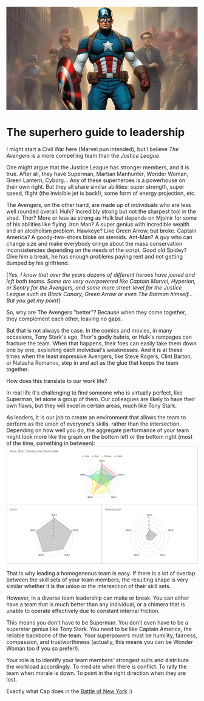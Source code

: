 <p align="center">
  <img src="./cap_header.jpg" alt="Captain America"/>
</p>

# The superhero guide to leadership

I might start a Civil War here (Marvel pun intended), but I believe *The Avengers* is a more compelling team than the *Justice League*.

One might argue that the Justice League has stronger members, and it is true. After all, they have Superman, Martian Manhunter, Wonder Woman, Green Lantern, Cyborg... Any of these superheroes is a powerhouse on their own right. But they all share similar abilities: super strength, super speed, flight (the invisible jet is back!), some form of energy projection, etc.

The Avengers, on the other hand, are made up of individuals who are less well rounded overall. Hulk? Incredibly strong but not the sharpest tool in the shed. Thor? More or less as strong as Hulk but depends on Mjolnir for some of his abilities like flying. Iron Man? A super genius with incredible wealth and an alcoholism problem. Hawkeye? Like Green Arrow, but broke. Captain America? A goody-two-shoes bloke on steroids. Ant-Man? A guy who can change size and make everybody cringe about the mass conservation inconsistencies depending on the needs of the script. Good old Spidey? Give him a break, he has enough problems paying rent and not getting dumped by his girlfriend.

[*Yes, I know that over the years dozens of different heroes have joined and left both teams. Some are very overpowered like Captain Marvel, Hyperion, or Sentry for the Avengers, and some more street-level for the Justice League such as Black Canary, Green Arrow or even The Batman himself... But you get my point*]

So, why are The Avengers "better"? Because when they come together, they complement each other, leaving no gaps.

But that is not always the case. In the comics and movies, in many occasions, Tony Stark's ego, Thor's godly hubris, or Hulk's rampages can fracture the team. When that happens, their foes can easily take them down one by one, exploiting each individual's weaknesses. And it is at these times when the least impressive Avengers, like Steve Rogers, Clint Barton, or Natasha Romanov, step in and act as the glue that keeps the team together.

How does this translate to our work life?

In real life it's challenging to find someone who is virtually perfect, like Superman, let alone a group of them. Our colleagues are likely to have their own flaws, but they will excel in certain areas, much like Tony Stark.

As leaders, it is our job to create an environment that allows the team to perform as the union of everyone's skills, rather than the intersection. Depending on how well you do, the aggregate performance of your team might look more like the graph on the bottom left or the bottom right (most of the time, something in between):![Skill graphs](./skills_radar_graphs.png)

That is why leading a homogeneous team is easy. If there is a lot of overlap between the skill sets of your team members, the resulting shape is very similar whether it is the union or the intersection of their skill sets.

However, in a diverse team leadership can make or break. You can either have a team that is much better than any individual, or a chimera that is unable to operate effectively due to constant internal friction.

This means you don't have to be Superman. You don't even have to be a superstar genius like Tony Stark. You need to be like Captain America, the reliable backbone of the team. Your superpowers must be humility, fairness, compassion, and trustworthiness (actually, this means you can be Wonder Woman too if you so prefer!).

Your role is to identify your team members' strongest suits and distribute the workload accordingly. To mediate when there is conflict. To rally the team when morale is down. To point in the right direction when they are lost.

Exactly what Cap does in the [Battle of New York](https://www.youtube.com/watch?v=uk9id1KIjns) :)
